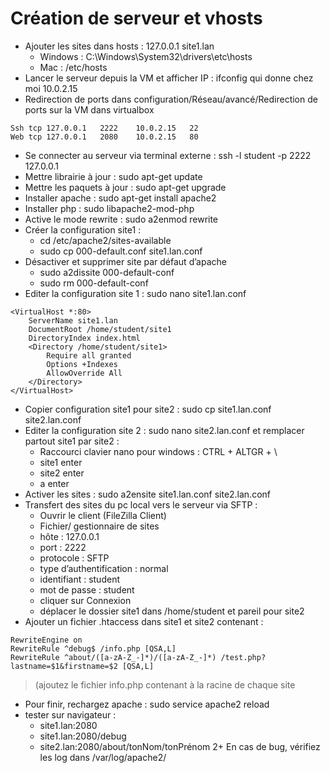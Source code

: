 # Création de serveur et vhosts

+ Ajouter les sites dans hosts : 127.0.0.1 site1.lan
    + Windows : C:\Windows\System32\drivers\etc\hosts
	+ Mac : /etc/hosts
+ Lancer le serveur depuis la VM et afficher IP : ifconfig qui donne chez moi 10.0.2.15
+  Redirection de ports dans configuration/Réseau/avancé/Redirection de ports sur la VM dans virtualbox
```
Ssh	tcp	127.0.0.1	2222	10.0.2.15	22
Web	tcp	127.0.0.1	2080	10.0.2.15	80
```
+ Se connecter au serveur via terminal externe : ssh -l student -p 2222 127.0.0.1
+ Mettre librairie à jour : sudo apt-get update
+ Mettre les paquets à jour : sudo apt-get upgrade
+ Installer apache : sudo apt-get install apache2
+ Installer php : sudo libapache2-mod-php
+ Active le mode rewrite : sudo a2enmod rewrite
+ Créer la configuration site1 :
    + cd /etc/apache2/sites-available
    + sudo cp 000-default.conf site1.lan.conf
+ Désactiver et supprimer site par défaut d’apache
    + sudo a2dissite 000-default-conf
    + sudo rm 000-default-conf
+ Editer la configuration site 1 : sudo nano site1.lan.conf
```
<VirtualHost *:80>
    ServerName site1.lan
    DocumentRoot /home/student/site1
    DirectoryIndex index.html
    <Directory /home/student/site1>
        Require all granted
        Options +Indexes
        AllowOverride All
    </Directory>
</VirtualHost>
```
+ Copier configuration site1 pour site2 : sudo cp site1.lan.conf site2.lan.conf
+ Editer la configuration site 2 : sudo nano site2.lan.conf et remplacer partout site1 par site2 :
    + Raccourci clavier nano pour windows : CTRL + ALTGR + \
    + site1 enter
    + site2 enter
    + a enter
+ Activer les sites : sudo a2ensite site1.lan.conf site2.lan.conf
+ Transfert des sites du pc local vers le serveur via SFTP :
    + Ouvrir le client (FileZilla Client)
    + Fichier/ gestionnaire de sites
    + hôte : 127.0.0.1
    + port : 2222
    + protocole : SFTP
    + type d’authentification : normal
    + identifiant : student
    + mot de passe : student
    + cliquer sur Connexion
    + déplacer le dossier site1 dans /home/student et pareil pour site2
+ Ajouter un fichier .htaccess dans site1 et site2 contenant :
```
RewriteEngine on
RewriteRule ^debug$ /info.php [QSA,L]
RewriteRule ^about/([a-zA-Z_-]*)/([a-zA-Z_-]*) /test.php?lastname=$1&firstname=$2 [QSA,L]
```
> (ajoutez le fichier info.php contenant <?php  phpinfo();  ?>  à la racine de chaque site

+ Pour finir, rechargez apache : sudo service apache2 reload
+ tester sur navigateur :
    + site1.lan:2080
    + site1.lan:2080/debug
    + site2.lan:2080/about/tonNom/tonPrénom
2+ En cas de bug, vérifiez les log dans /var/log/apache2/
